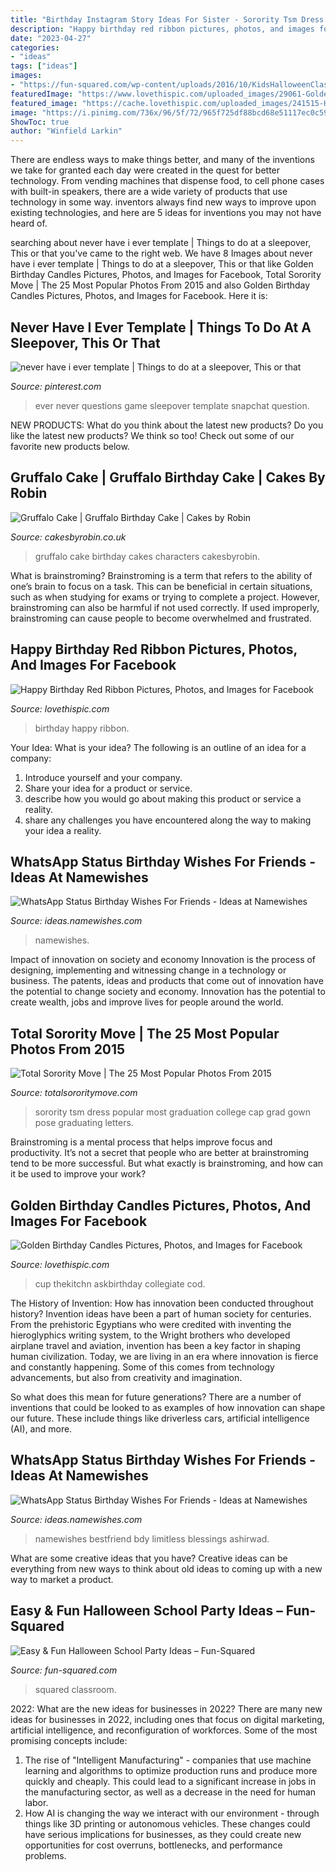```yaml
---
title: "Birthday Instagram Story Ideas For Sister - Sorority Tsm Dress Popular Most Graduation College Cap Grad Gown Pose Graduating Letters"
description: "Happy birthday red ribbon pictures, photos, and images for facebook"
date: "2023-04-27"
categories:
- "ideas"
tags: ["ideas"]
images:
- "https://fun-squared.com/wp-content/uploads/2016/10/KidsHalloweenClassPartyIdeas.jpg"
featuredImage: "https://www.lovethispic.com/uploaded_images/29061-Golden-Birthday-Candles.jpg"
featured_image: "https://cache.lovethispic.com/uploaded_images/241515-Happy-Birthday-Red-Ribbon.jpg"
image: "https://i.pinimg.com/736x/96/5f/72/965f725df88bcd68e51117ec0c59821a.jpg"
ShowToc: true
author: "Winfield Larkin"
---
```



There are endless ways to make things better, and many of the inventions we take for granted each day were created in the quest for better technology. From vending machines that dispense food, to cell phone cases with built-in speakers, there are a wide variety of products that use technology in some way. inventors always find new ways to improve upon existing technologies, and here are 5 ideas for inventions you may not have heard of.

	

		
searching about never have i ever template | Things to do at a sleepover, This or that you've came to the right web. We have 8 Images about never have i ever template | Things to do at a sleepover, This or that like Golden Birthday Candles Pictures, Photos, and Images for Facebook, Total Sorority Move | The 25 Most Popular Photos From 2015 and also Golden Birthday Candles Pictures, Photos, and Images for Facebook. Here it is:
		
    
## Never Have I Ever Template | Things To Do At A Sleepover, This Or That

<img loading=lazy src="https://i.pinimg.com/736x/96/5f/72/965f725df88bcd68e51117ec0c59821a.jpg" onerror="this.onerror=null;this.src='https://tse3.mm.bing.net/th?id=OIP.KxNSnsZkDqnUD2-_AXpCYgHaNK&amp;pid=15.1';" alt="never have i ever template | Things to do at a sleepover, This or that">

_Source: pinterest.com_

>ever never questions game sleepover template snapchat question. 

	

NEW PRODUCTS: What do you think about the latest new products?
Do you like the latest new products? We think so too! Check out some of our favorite new products below.

    
## Gruffalo Cake | Gruffalo Birthday Cake | Cakes By Robin

<img loading=lazy src="https://www.cakesbyrobin.co.uk/assets/FullSizeRender_21.jpg" onerror="this.onerror=null;this.src='https://tse3.mm.bing.net/th?id=OIP.4LPJ7pHYIeXEPurHZ5jqAAHaJX&amp;pid=15.1';" alt="Gruffalo Cake | Gruffalo Birthday Cake | Cakes by Robin">

_Source: cakesbyrobin.co.uk_

>gruffalo cake birthday cakes characters cakesbyrobin. 

	

What is brainstroming?
Brainstroming is a term that refers to the ability of one’s brain to focus on a task. This can be beneficial in certain situations, such as when studying for exams or trying to complete a project. However, brainstroming can also be harmful if not used correctly. If used improperly, brainstroming can cause people to become overwhelmed and frustrated.

    
## Happy Birthday Red Ribbon Pictures, Photos, And Images For Facebook

<img loading=lazy src="https://cache.lovethispic.com/uploaded_images/241515-Happy-Birthday-Red-Ribbon.jpg" onerror="this.onerror=null;this.src='https://tse4.mm.bing.net/th?id=OIP.DFPWsaagGgZJFOKV0PfwOgHaLn&amp;pid=15.1';" alt="Happy Birthday Red Ribbon Pictures, Photos, and Images for Facebook">

_Source: lovethispic.com_

>birthday happy ribbon. 

	

Your Idea: What is your idea?
The following is an outline of an idea for a company:
1. Introduce yourself and your company.
2. Share your idea for a product or service.
3. describe how you would go about making this product or service a reality.
4. share any challenges you have encountered along the way to making your idea a reality.

    
## WhatsApp Status Birthday Wishes For Friends - Ideas At Namewishes

<img loading=lazy src="https://ideas.namewishes.com/wp-content/uploads/2020/12/521b0dec1a72bc38ea0c9d21e80e40d7.jpg" onerror="this.onerror=null;this.src='https://tse4.mm.bing.net/th?id=OIP._A94AF6s8eU4lfuaD4-jGwAAAA&amp;pid=15.1';" alt="WhatsApp Status Birthday Wishes For Friends - Ideas at Namewishes">

_Source: ideas.namewishes.com_

>namewishes. 

	

Impact of innovation on society and economy
Innovation is the process of designing, implementing and witnessing change in a technology or business. The patents, ideas and products that come out of innovation have the potential to change society and economy. Innovation has the potential to create wealth, jobs and improve lives for people around the world.

    
## Total Sorority Move | The 25 Most Popular Photos From 2015

<img loading=lazy src="http://cdn.totalsororitymove.com/wp-content/uploads/2015/12/d94004121e19db221c9fbb1aeb42cd0f.jpg" onerror="this.onerror=null;this.src='https://tse1.mm.bing.net/th?id=OIP.ViAu7ZXyMcn_kUUgmQ97rQHaLH&amp;pid=15.1';" alt="Total Sorority Move | The 25 Most Popular Photos From 2015">

_Source: totalsororitymove.com_

>sorority tsm dress popular most graduation college cap grad gown pose graduating letters. 

	

Brainstroming is a mental process that helps improve focus and productivity. It’s not a secret that people who are better at brainstroming tend to be more successful. But what exactly is brainstroming, and how can it be used to improve your work?

    
## Golden Birthday Candles Pictures, Photos, And Images For Facebook

<img loading=lazy src="https://www.lovethispic.com/uploaded_images/29061-Golden-Birthday-Candles.jpg" onerror="this.onerror=null;this.src='https://tse2.mm.bing.net/th?id=OIP.qEwdv36qEUsEbReIKNbEcQHaLH&amp;pid=15.1';" alt="Golden Birthday Candles Pictures, Photos, and Images for Facebook">

_Source: lovethispic.com_

>cup thekitchn askbirthday collegiate cod. 

	

The History of Invention: How has innovation been conducted throughout history?
Invention ideas have been a part of human society for centuries. From the prehistoric Egyptians who were credited with inventing the hieroglyphics writing system, to the Wright brothers who developed airplane travel and aviation, invention has been a key factor in shaping human civilization. 
Today, we are living in an era where innovation is fierce and constantly happening. Some of this comes from technology advancements, but also from creativity and imagination. 

So what does this mean for future generations? There are a number of inventions that could be looked to as examples of how innovation can shape our future. These include things like driverless cars, artificial intelligence (AI), and more.

    
## WhatsApp Status Birthday Wishes For Friends - Ideas At Namewishes

<img loading=lazy src="https://ideas.namewishes.com/wp-content/uploads/2020/12/6f55a8b078b1d3e67439a673d248f7a9-473x1024.jpg" onerror="this.onerror=null;this.src='https://tse3.mm.bing.net/th?id=OIP.pxOIgrlhcxFvCtnWNdtQBgAAAA&amp;pid=15.1';" alt="WhatsApp Status Birthday Wishes For Friends - Ideas at Namewishes">

_Source: ideas.namewishes.com_

>namewishes bestfriend bdy limitless blessings ashirwad. 

	

What are some creative ideas that you have?
Creative ideas can be everything from new ways to think about old ideas to coming up with a new way to market a product.

    
## Easy &amp; Fun Halloween School Party Ideas – Fun-Squared

<img loading=lazy src="https://fun-squared.com/wp-content/uploads/2016/10/KidsHalloweenClassPartyIdeas.jpg" onerror="this.onerror=null;this.src='https://tse1.mm.bing.net/th?id=OIP.DN6U5TbuwMEi1UqqNagfhAHaKh&amp;pid=15.1';" alt="Easy &amp; Fun Halloween School Party Ideas – Fun-Squared">

_Source: fun-squared.com_

>squared classroom. 

	

2022: What are the new ideas for businesses in 2022?
There are many new ideas for businesses in 2022, including ones that focus on digital marketing, artificial intelligence, and reconfiguration of workforces. Some of the most promising concepts include: 
1. The rise of "Intelligent Manufacturing" - companies that use machine learning and algorithms to optimize production runs and produce more quickly and cheaply. This could lead to a significant increase in jobs in the manufacturing sector, as well as a decrease in the need for human labor. 
2. How AI is changing the way we interact with our environment - through things like 3D printing or autonomous vehicles. These changes could have serious implications for businesses, as they could create new opportunities for cost overruns, bottlenecks, and performance problems. 

